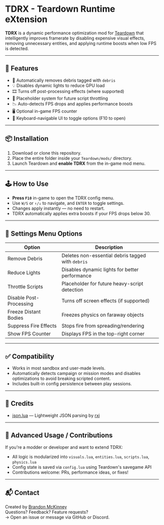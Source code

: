 # TDRX - Teardown Runtime eXtension

**TDRX** is a dynamic performance optimization mod for [Teardown](https://teardowngame.com/) that intelligently improves framerate by disabling expensive visual effects, removing unnecessary entities, and applying runtime boosts when low FPS is detected.

---

## 🚀 Features

- 🧹 Automatically removes debris tagged with `debris`
- 💡 Disables dynamic lights to reduce GPU load
- 🎞️ Turns off post-processing effects (where supported)
- 🔧 Placeholder system for future script throttling
- 📉 Auto-detects FPS drops and applies performance boosts
- 🖥️ Optional in-game FPS counter
- 🧭 Keyboard-navigable UI to toggle options (F10 to open)

---

## 📦 Installation

1. Download or clone this repository.
2. Place the entire folder inside your `Teardown/mods/` directory.
3. Launch Teardown and **enable TDRX** from the in-game mod menu.

---

## 🕹 How to Use

- **Press `F10`** in-game to open the TDRX config menu.
- Use `W/S` or `↑/↓` to navigate, and `ENTER` to toggle settings.
- Changes apply instantly — no need to restart.
- TDRX automatically applies extra boosts if your FPS drops below 30.

---

## 🔧 Settings Menu Options

| Option                  | Description                                         |
|-------------------------|-----------------------------------------------------|
| Remove Debris           | Deletes non-essential debris tagged with `debris`  |
| Reduce Lights           | Disables dynamic lights for better performance     |
| Throttle Scripts        | Placeholder for future heavy-script detection      |
| Disable Post-Processing | Turns off screen effects (if supported)            |
| Freeze Distant Bodies   | Freezes physics on faraway objects                 |
| Suppress Fire Effects   | Stops fire from spreading/rendering                |
| Show FPS Counter        | Displays FPS in the top-right corner               |

---

## ✅ Compatibility

- Works in most sandbox and user-made levels.
- Automatically detects campaign or mission modes and disables optimizations to avoid breaking scripted content.
- Includes built-in config persistence between play sessions.

---

## 📄 Credits

- [json.lua](https://github.com/rxi/json.lua) — Lightweight JSON parsing by [rxi](https://github.com/rxi)

---

## 🔧 Advanced Usage / Contributions

If you're a modder or developer and want to extend TDRX:
- All logic is modularized into `visuals.lua`, `entities.lua`, `scripts.lua`, `physics.lua`
- Config state is saved via `config.lua` using Teardown's savegame API
- Contributions welcome: PRs, performance ideas, or fixes!

---

## 📬 Contact

Created by [Brandon McKinney](https://brandonmckinney.dev)  
Questions? Feedback? Feature requests?  
→ Open an issue or message via GitHub or Discord.
